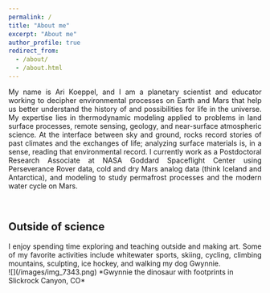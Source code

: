 ```yaml
---
permalink: /
title: "About me"
excerpt: "About me"
author_profile: true
redirect_from: 
  - /about/
  - /about.html
---
```

<div style="text-align: justify"> My name is Ari Koeppel, and I am a planetary scientist and educator working to decipher environmental processes on Earth and Mars that help us better understand the history of and possibilities for life in the universe. My expertise lies in thermodynamic modeling applied to problems in land surface processes, remote sensing, geology, and near-surface atmospheric science. At the interface between sky and ground, rocks record stories of past climates and the exchanges of life; analyzing surface materials is, in a sense, reading that environmental record. I currently work as a Postdoctoral Research Associate at NASA Goddard Spaceflight Center using Perseverance Rover data, cold and dry Mars analog data (think Iceland and Antarctica), and modeling to study permafrost processes and the modern water cycle on Mars. </div>  <p>&nbsp;</p>

## Outside of science
<div style="text-align: justify"> I enjoy spending time exploring and teaching outside and making art. Some of my favorite activities include whitewater sports, skiing, cycling, climbing mountains, sculpting, ice hockey, and walking my dog Gwynnie.</div>
![](/images/img_7343.png)
*Gwynnie the dinosaur with footprints in Slickrock Canyon, CO*